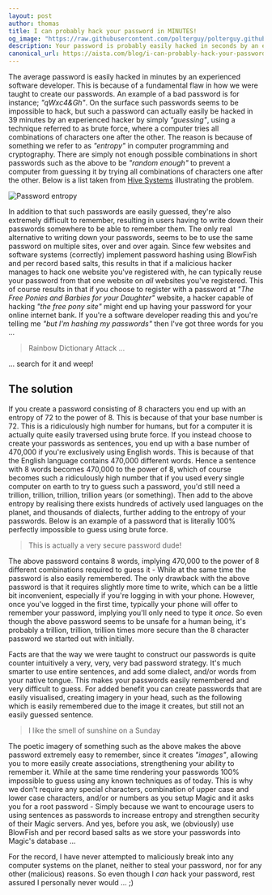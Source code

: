 ```yaml
---
layout: post
author: thomas
title: I can probably hack your password in MINUTES!
og_image: "https://raw.githubusercontent.com/polterguy/polterguy.github.io/master/images/blogs/password-entropy.jpg"
description: Your password is probably easily hacked in seconds by an experienced hacker, here's why, and what you can do to avoid it.
canonical_url: https://aista.com/blog/i-can-probably-hack-your-password-in-minutes/
---
```


The average password is easily hacked in minutes by an experienced software developer. This is because of a fundamental flaw in how we were taught to create our passwords. An example of a bad password is for instance; _"qWxc4&Gh"_. On the surface such passwords seems to be impossible to hack, but such a password can actually easily be hacked in 39 minutes by an experienced hacker by simply _"guessing"_, using a technique referred to as brute force, where a computer tries all combinations of characters one after the other. The reason is because of something we refer to as _"entropy"_ in computer programming and cryptography. There are simply not enough possible combinations in short passwords such as the above to be _"random enough"_ to prevent a computer from guessing it by trying all combinations of characters one after the other. Below is a list taken from [Hive Systems](https://www.hivesystems.io/) illustrating the problem.

![Password entropy](https://raw.githubusercontent.com/polterguy/polterguy.github.io/master/images/blogs/password-entropy.jpg)

In addition to that such passwords are easily guessed, they're also extremely difficult to remember, resulting in users having to write down their passwords somewhere to be able to remember them. The only real alternative to writing down your passwords, seems to be to use the same password on multiple sites, over and over again. Since few websites and software systems (correctly) implement password hashing using BlowFish and per record based salts, this results in that if a malicious hacker manages to hack one website you've registered with, he can typically reuse your password from that one website on _all_ websites you've registered. This of course results in that if you choose to register with a password at _"The Free Ponies and Barbies for your Daughter"_ website, a hacker capable of hacking _"the free pony site"_ might end up having your password for your online internet bank. If you're a software developer reading this and you're telling me _"but I'm hashing my passwords"_ then I've got three words for you ...

> Rainbow Dictionary Attack ...

... search for it and weep!

## The solution

If you create a password consisting of 8 characters you end up with an entropy of 72 to the power of 8. This is because of that your base number is 72. This is a ridiculously high number for humans, but for a computer it is actually quite easily traversed using brute force. If you instead choose to create your passwords as sentences, you end up with a base number of 470,000 if you're exclusively using English words. This is because of that the English language contains 470,000 different words. Hence a sentence with 8 words becomes 470,000 to the power of 8, which of course becomes such a ridiculously high number that if you used every single computer on earth to try to guess such a password, you'd still need a trillion, trillion, trillion, trillion years (or something). Then add to the above entropy by realising there exists hundreds of actively used languages on the planet, and thousands of dialects, further adding to the entropy of your passwords. Below is an example of a password that is literally 100% perfectly impossible to guess using brute force.

> This is actually a very secure password dude!

The above password contains 8 words, implying 470,000 to the power of 8 different combinations required to guess it - While at the same time the password is also easily remembered. The only drawback with the above password is that it requires slightly more time to write, which can be a little bit inconvenient, especially if you're logging in with your phone. However, once you've logged in the first time, typically your phone will offer to remember your password, implying you'll only need to type it _once_. So even though the above password seems to be unsafe for a human being, it's probably a trillion, trillion, trillion times more secure than the 8 character password we started out with initially.

Facts are that the way we were taught to construct our passwords is quite counter intuitively a very, very, very bad password strategy. It's much smarter to use entire sentences, and add some dialect, and/or words from your native tongue. This makes your passwords easily remembered and very difficult to guess. For added benefit you can create passwords that are easily visualised, creating imagery in your head, such as the following which is easily remembered due to the image it creates, but still not an easily guessed sentence.

> I like the smell of sunshine on a Sunday

The poetic imagery of something such as the above makes the above password extremely easy to remember, since it creates _"images"_, allowing you to more easily create associations, strengthening your ability to remember it. While at the same time rendering your passwords 100% impossible to guess using any known techniques as of today. This is why we don't require any special characters, combination of upper case and lower case characters, and/or or numbers as you setup Magic and it asks you for a root password - Simply because we want to encourage users to using sentences as passwords to increase entropy and strengthen security of their Magic servers. And yes, before you ask, we (obviously) use BlowFish and per record based salts as we store your passwords into Magic's database ...

For the record, I have never attempted to maliciously break into any computer systems on the planet, neither to steal your password, nor for any other (malicious) reasons. So even though I _can_ hack your password, rest assured I personally never would ... ;)
